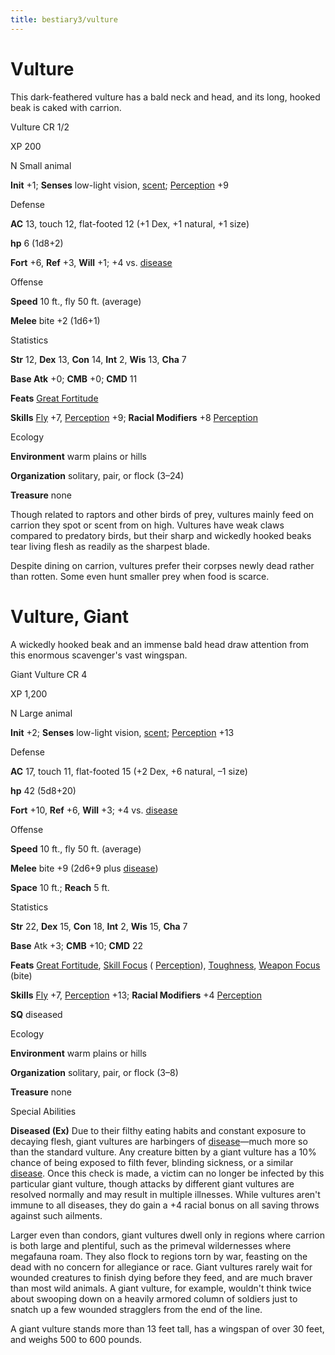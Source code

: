 ```yaml
---
title: bestiary3/vulture
---
```

# Vulture

This dark-feathered vulture has a bald neck and head, and its long, hooked beak is caked with carrion.

Vulture CR 1/2

XP 200

N Small animal

**Init** +1; **Senses** low-light vision, [scent](monsters/universalMonsterRules.md#_scent); [Perception](skills/perception.md#_perception) +9

Defense

**AC** 13, touch 12, flat-footed 12 (+1 Dex, +1 natural, +1 size)

**hp** 6 (1d8+2)

**Fort** +6, **Ref** +3, **Will** +1; +4 vs. [disease](monsters/universalMonsterRules.md#_disease-(ex-or-su))

Offense

**Speed** 10 ft., fly 50 ft. (average)

**Melee** bite +2 (1d6+1)

Statistics

**Str** 12, **Dex** 13, **Con** 14, **Int** 2, **Wis** 13, **Cha** 7

**Base Atk** +0; **CMB** +0; **CMD** 11

**Feats** [Great Fortitude](feats.md#_great-fortitude)

**Skills** [Fly](skills/fly.md#_fly) +7, [Perception](skills/perception.md#_perception) +9; **Racial Modifiers** +8 [Perception](skills/perception.md#_perception)

Ecology

**Environment** warm plains or hills

**Organization** solitary, pair, or flock (3–24)

**Treasure** none

Though related to raptors and other birds of prey, vultures mainly feed on carrion they spot or scent from on high. Vultures have weak claws compared to predatory birds, but their sharp and wickedly hooked beaks tear living flesh as readily as the sharpest blade.

Despite dining on carrion, vultures prefer their corpses newly dead rather than rotten. Some even hunt smaller prey when food is scarce.

# Vulture, Giant

A wickedly hooked beak and an immense bald head draw attention from this enormous scavenger's vast wingspan.

Giant Vulture CR 4

XP 1,200

N Large animal

**Init** +2; **Senses** low-light vision, [scent](monsters/universalMonsterRules.md#_scent); [Perception](skills/perception.md#_perception) +13

Defense

**AC** 17, touch 11, flat-footed 15 (+2 Dex, +6 natural, –1 size)

**hp** 42 (5d8+20)

**Fort** +10, **Ref** +6, **Will** +3; +4 vs. [disease](monsters/universalMonsterRules.md#_disease-(ex-or-su))

Offense

**Speed** 10 ft., fly 50 ft. (average)

**Melee** bite +9 (2d6+9 plus [disease](monsters/universalMonsterRules.md#_disease-(ex-or-su)))

**Space** 10 ft.; **Reach** 5 ft.

Statistics

**Str** 22, **Dex** 15, **Con** 18, **Int** 2, **Wis** 15, **Cha** 7

**Base** Atk +3; **CMB** +10; **CMD** 22

**Feats** [Great Fortitude](feats.md#_great-fortitude), [Skill Focus](feats.md#_skill-focus) ( [Perception](skills/perception.md#_perception)), [Toughness](feats.md#_toughness), [Weapon Focus](feats.md#_weapon-focus) (bite)

**Skills** [Fly](skills/fly.md#_fly) +7, [Perception](skills/perception.md#_perception) +13; **Racial Modifiers** +4 [Perception](skills/perception.md#_perception)

**SQ** diseased

Ecology

**Environment** warm plains or hills

**Organization** solitary, pair, or flock (3–8)

**Treasure** none

Special Abilities

**Diseased (Ex)** Due to their filthy eating habits and constant exposure to decaying flesh, giant vultures are harbingers of [disease](monsters/universalMonsterRules.md#_disease-(ex-or-su))—much more so than the standard vulture. Any creature bitten by a giant vulture has a 10% chance of being exposed to filth fever, blinding sickness, or a similar [disease](monsters/universalMonsterRules.md#_disease-(ex-or-su)). Once this check is made, a victim can no longer be infected by this particular giant vulture, though attacks by different giant vultures are resolved normally and may result in multiple illnesses. While vultures aren't immune to all diseases, they do gain a +4 racial bonus on all saving throws against such ailments.

Larger even than condors, giant vultures dwell only in regions where carrion is both large and plentiful, such as the primeval wildernesses where megafauna roam. They also flock to regions torn by war, feasting on the dead with no concern for allegiance or race. Giant vultures rarely wait for wounded creatures to finish dying before they feed, and are much braver than most wild animals. A giant vulture, for example, wouldn't think twice about swooping down on a heavily armored column of soldiers just to snatch up a few wounded stragglers from the end of the line.

A giant vulture stands more than 13 feet tall, has a wingspan of over 30 feet, and weighs 500 to 600 pounds.


